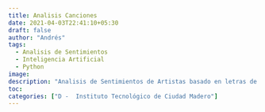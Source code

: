 ```yaml
---
title: Analisis Canciones
date: 2021-04-03T22:41:10+05:30
draft: false
author: "Andrés"
tags:
  - Analisis de Sentimientos
  - Inteligencia Artificial
  - Python
image:
description: "Analisis de Sentimientos de Artistas basado en letras de canciones"
toc:
categories: ["D -  Instituto Tecnológico de Ciudad Madero"]
---
```

